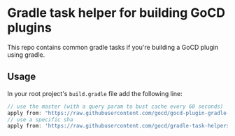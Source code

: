 # Gradle task helper for building GoCD plugins

This repo contains common gradle tasks if you're building a GoCD plugin using gradle.

## Usage

In your root project's `build.gradle` file add the following line:

```groovy
// use the master (with a query param to bust cache every 60 seconds)
apply from: "https://raw.githubusercontent.com/gocd/gocd-plugin-gradle-task-helpers/master/helper.gradle?_=${(int) (new Date().toInstant().seconds / 60)}"
// use a specific sha
apply from: 'https://raw.githubusercontent.com/gocd/gradle-task-helpers/GIT_COMMITISH/helper.gradle'
```
